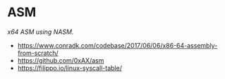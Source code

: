 # ASM

*x64 ASM using NASM.*

- https://www.conradk.com/codebase/2017/06/06/x86-64-assembly-from-scratch/
- https://github.com/0xAX/asm
- https://filippo.io/linux-syscall-table/
